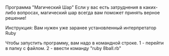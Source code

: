 Программа "Магический Шар"
Если у вас есть затруднения в каких-либо вопросах, магический шар
всегда вам поможет принять верное решение!

Инструкция:
Вам нужен уже заранее установленный интерпретатор Ruby

Чтобы запустить программу, вам надо в командной строке.
1 - перейти в папку с файлом.
2 - ввести команду "ruby 8ball.rb"
